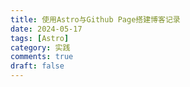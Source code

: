 ```yaml
---
title: 使用Astro与Github Page搭建博客记录
date: 2024-05-17
tags: [Astro]
category: 实践
comments: true
draft: false
---
```

